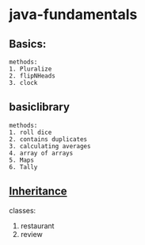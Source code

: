 # java-fundamentals
## Basics:
    methods:
    1. Pluralize
    2. flipNHeads
    3. clock


## basiclibrary
    methods:
    1. roll dice
    2. contains duplicates
    3. calculating averages
    4. array of arrays
    5. Maps
    6. Tally
## [Inheritance](./inheritance/README.md)
  classes:
  1. restaurant
  2. review
